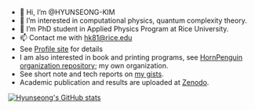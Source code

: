 - 👋 Hi, I’m @HYUNSEONG-KIM
- 👀 I’m interested in computational physics, quantum complexity theory.
- 🌱 I’m PhD student in Applied Physics Program at Rice University.
- 📫 Contact me with hk81@rice.edu
- See [Profile site](https://hyunseong-kim.github.io/) for details
- I am also interested in book and printing programs, see [HornPenguin organization repository](https://github.com/HornPenguin); my own organization.
- See short note and tech reports on [my gists](https://gist.github.com/HYUNSEONG-KIM).
- Academic publication and results are uploaded at [Zenodo](https://zenodo.org/me/uploads?q=&l=list&p=1&s=10&sort=newest).

[![Hyunseong's GitHub stats](https://github-readme-stats.vercel.app/api?username=HYUNSEONG-KIM)](https://github.com/anuraghazra/github-readme-stats)
